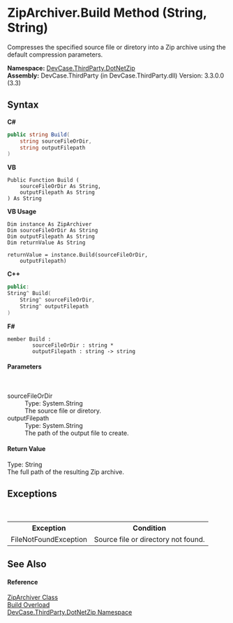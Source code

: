 # ZipArchiver.Build Method (String, String)
 

Compresses the specified source file or diretory into a Zip archive using the default compression parameters.

**Namespace:**&nbsp;<a href="N_DevCase_ThirdParty_DotNetZip">DevCase.ThirdParty.DotNetZip</a><br />**Assembly:**&nbsp;DevCase.ThirdParty (in DevCase.ThirdParty.dll) Version: 3.3.0.0 (3.3)

## Syntax

**C#**<br />
``` C#
public string Build(
	string sourceFileOrDir,
	string outputFilepath
)
```

**VB**<br />
``` VB
Public Function Build ( 
	sourceFileOrDir As String,
	outputFilepath As String
) As String
```

**VB Usage**<br />
``` VB Usage
Dim instance As ZipArchiver
Dim sourceFileOrDir As String
Dim outputFilepath As String
Dim returnValue As String

returnValue = instance.Build(sourceFileOrDir, 
	outputFilepath)
```

**C++**<br />
``` C++
public:
String^ Build(
	String^ sourceFileOrDir, 
	String^ outputFilepath
)
```

**F#**<br />
``` F#
member Build : 
        sourceFileOrDir : string * 
        outputFilepath : string -> string 

```


#### Parameters
&nbsp;<dl><dt>sourceFileOrDir</dt><dd>Type: System.String<br />The source file or diretory.</dd><dt>outputFilepath</dt><dd>Type: System.String<br />The path of the output file to create.</dd></dl>

#### Return Value
Type: String<br />The full path of the resulting Zip archive.

## Exceptions
&nbsp;<table><tr><th>Exception</th><th>Condition</th></tr><tr><td>FileNotFoundException</td><td>Source file or directory not found.</td></tr></table>

## See Also


#### Reference
<a href="T_DevCase_ThirdParty_DotNetZip_ZipArchiver">ZipArchiver Class</a><br /><a href="Overload_DevCase_ThirdParty_DotNetZip_ZipArchiver_Build">Build Overload</a><br /><a href="N_DevCase_ThirdParty_DotNetZip">DevCase.ThirdParty.DotNetZip Namespace</a><br />